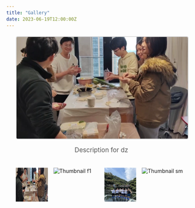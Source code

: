 ```yaml
---
title: "Gallery"
date: 2023-06-19T12:00:00Z
---
```


<div class="gallery">
    <div class="gallery-main">
        <img src="/images/dz.jpg" alt="Main Image" id="mainImage">
        <p id="mainImageDescription">Description for dz</p>
    </div>
    <div class="gallery-thumbnails">
        <div class="thumbnail-container" onclick="showImage('/images/dz.jpg', 'Celebrate the Winter Solstice  Dec 22, 2023')">
            <img src="/images/dz.jpg" alt="Thumbnail dz">
        </div>
        <div class="thumbnail-container" onclick="showImage('/images/f1.jpg', 'Camping trip at Shimen  Jan 7, 2024')">
            <img src="/images/f1.jpg" alt="Thumbnail f1">
        </div>
        <div class="thumbnail-container" onclick="showImage('/images/rafting1.jpg', 'First team-building activity, white-water rafting  Jul 25, 2023')">
            <img src="/images/rafting1.jpg" alt="Thumbnail rafting1">
        </div>
        <div class="thumbnail-container" onclick="showImage('/images/sm.jpg', 'Camping trip at Shimen  Jan 7, 2024')">
            <img src="/images/sm.jpg" alt="Thumbnail sm">
        </div>
    </div>
</div>

<script>
    function showImage(src, description) {
        document.getElementById('mainImage').src = src;
        document.getElementById('mainImageDescription').textContent = description;
    }
</script>

<style>
    .gallery {
        display: flex;
        flex-direction: column;
        align-items: center;
        margin-top: 20px;
    }

    .gallery-main {
        width: 90%; /* 增加主图显示区域的宽度 */
        margin-bottom: 20px; /* 增加间距 */
        text-align: center;
    }

    .gallery-main img {
        width: 100%;
        height: auto;
        border: 2px solid #ddd;
        border-radius: 5px;
    }

    .gallery-main p {
        margin-top: 15px; /* 增加描述和图片之间的间距 */
        font-size: 1.2em; /* 增加描述文本的大小 */
        color: #555;
    }

    .gallery-thumbnails {
        display: flex;
        justify-content: center;
        gap: 15px; /* 增加缩略图之间的间距 */
        overflow-x: auto;
        width: 90%; /* 增加缩略图显示区域的宽度 */
    }

    .thumbnail-container {
        display: flex;
        flex-direction: column;
        align-items: center;
        cursor: pointer;
    }

    .thumbnail-container img {
        width: 120px; /* 增加缩略图的宽度 */
        height: 90px; /* 增加缩略图的高度 */
        transition: transform 0.3s;
    }

    .thumbnail-container img:hover {
        transform: scale(1.1);
        border: 2px solid #ddd;
        border-radius: 5px;
    }

    .thumbnail-container p {
        margin-top: 10px; /* 增加描述和缩略图之间的间距 */
        font-size: 0.9em; /* 增加描述文本的大小 */
        color: #777;
        text-align: center;
    }
</style>
